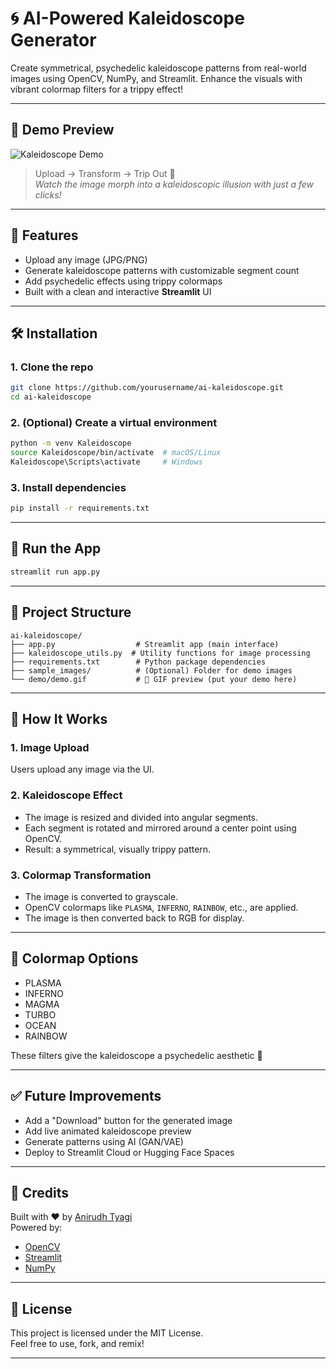 
# 🌀 AI-Powered Kaleidoscope Generator

Create symmetrical, psychedelic kaleidoscope patterns from real-world images using OpenCV, NumPy, and Streamlit. Enhance the visuals with vibrant colormap filters for a trippy effect!

---

## 🎥 Demo Preview

![Kaleidoscope Demo](demo/demo.gif)

> Upload → Transform → Trip Out 🎨  
> *Watch the image morph into a kaleidoscopic illusion with just a few clicks!*

---

## 🌟 Features

- Upload any image (JPG/PNG)
- Generate kaleidoscope patterns with customizable segment count
- Add psychedelic effects using trippy colormaps
- Built with a clean and interactive **Streamlit** UI

---

## 🛠️ Installation

### 1. Clone the repo
```bash
git clone https://github.com/yourusername/ai-kaleidoscope.git
cd ai-kaleidoscope
```

### 2. (Optional) Create a virtual environment
```bash
python -m venv Kaleidoscope
source Kaleidoscope/bin/activate  # macOS/Linux
Kaleidoscope\Scripts\activate     # Windows
```

### 3. Install dependencies
```bash
pip install -r requirements.txt
```

---

## 🚀 Run the App

```bash
streamlit run app.py
```

---

## 📁 Project Structure

```
ai-kaleidoscope/
├── app.py                  # Streamlit app (main interface)
├── kaleidoscope_utils.py  # Utility functions for image processing
├── requirements.txt        # Python package dependencies
├── sample_images/          # (Optional) Folder for demo images
└── demo/demo.gif           # 🎥 GIF preview (put your demo here)
```

---

## 🧠 How It Works

### 1. Image Upload
Users upload any image via the UI.

### 2. Kaleidoscope Effect
- The image is resized and divided into angular segments.
- Each segment is rotated and mirrored around a center point using OpenCV.
- Result: a symmetrical, visually trippy pattern.

### 3. Colormap Transformation
- The image is converted to grayscale.
- OpenCV colormaps like `PLASMA`, `INFERNO`, `RAINBOW`, etc., are applied.
- The image is then converted back to RGB for display.

---

## 🎨 Colormap Options

- PLASMA
- INFERNO
- MAGMA
- TURBO
- OCEAN
- RAINBOW

These filters give the kaleidoscope a psychedelic aesthetic 🌈

---

## ✅ Future Improvements

- Add a "Download" button for the generated image
- Add live animated kaleidoscope preview
- Generate patterns using AI (GAN/VAE)
- Deploy to Streamlit Cloud or Hugging Face Spaces

---

## 🤝 Credits

Built with ❤️ by [Anirudh Tyagi](https://github.com/itsanirudhtyagi)  
Powered by:
- [OpenCV](https://opencv.org/)
- [Streamlit](https://streamlit.io/)
- [NumPy](https://numpy.org/)

---

## 📜 License

This project is licensed under the MIT License.  
Feel free to use, fork, and remix!

---
